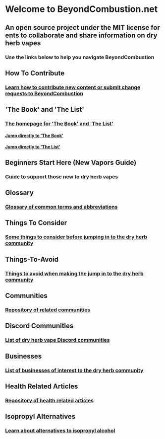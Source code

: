 # Welcome to BeyondCombustion.net
## An open source project under the MIT license for ents to collaborate and share information on dry herb vapes

### Use the links below to help you navigate BeyondCombustion

## How To Contribute
### [Learn how to contribute new content or submit change requests to BeyondCombustion](https://beyondcombustion.github.io/How-To-Contribute)

## 'The Book' and 'The List'
### [The homepage for 'The Book' and 'The List'](https://beyondcombustion.github.io/The-Book-fka-The-Consensus/)
#### [Jump directly to 'The Book'](https://beyondcombustion.github.io/The-Book-fka-The-Consensus/#the-book)
#### [Jump directly to 'The List'](https://beyondcombustion.github.io/The-Book-fka-The-Consensus/#the-list)

## Beginners Start Here (New Vapors Guide)
### [Guide to support those new to dry herb vapes](https://beyondcombustion.github.io/Beginners-Start-Here)

## Glossary
### [Glossary of common terms and abbreviations](https://beyondcombustion.github.io/Glossary)

## Things To Consider
### [Some things to consider before jumping in to the dry herb community](https://beyondcombustion.github.io/Things-To-Consider)

## Things-To-Avoid
### [Things to avoid when making the jump in to the dry herb community](https://beyondcombustion.github.io/Things-To-Avoid)

## Communities
### [Repository of related communities](https://beyondcombustion.github.io/Communities)

## Discord Communities
### [List of dry herb vape Discord communities](https://beyondcombustion.github.io/Discord-Communities)

## Businesses
### [List of businesses of interest to the dry herb community](https://beyondcombustion.github.io/Businesses)

## Health Related Articles
### [Repository of health related articles](https://beyondcombustion.github.io/Health-Related-Articles)

## Isopropyl Alternatives
### [Learn about alternatives to isopropyl alcohol](https://beyondcombustion.github.io/Isopropyl-Alternatives)
